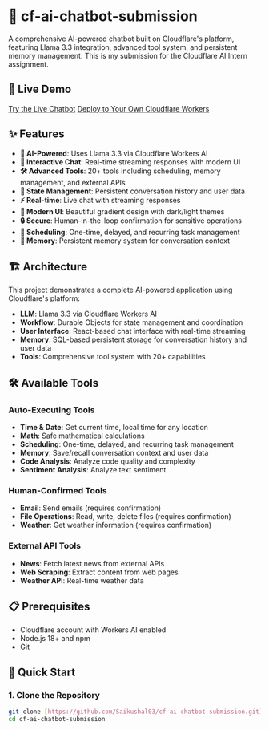 # 🤖 cf-ai-chatbot-submission

A comprehensive AI-powered chatbot built on Cloudflare's platform, featuring Llama 3.3 integration, advanced tool system, and persistent memory management. This is my submission for the Cloudflare AI Intern assignment.

## 🚀 Live Demo

[Try the Live Chatbot](https://your-worker-name.saikushal03.workers.dev/) [Deploy to Your Own Cloudflare Workers](https://deploy.workers.cloudflare.com/?url=https://github.com/Saikushal03/cf-ai-chatbot-submission)

## ✨ Features

- **🧠 AI-Powered**: Uses Llama 3.3 via Cloudflare Workers AI
- **💬 Interactive Chat**: Real-time streaming responses with modern UI
- **🛠️ Advanced Tools**: 20+ tools including scheduling, memory management, and external APIs
- **🔄 State Management**: Persistent conversation history and user data
- **⚡ Real-time**: Live chat with streaming responses
- **🎨 Modern UI**: Beautiful gradient design with dark/light themes
- **🔒 Secure**: Human-in-the-loop confirmation for sensitive operations
- **📅 Scheduling**: One-time, delayed, and recurring task management
- **🧠 Memory**: Persistent memory system for conversation context

## 🏗️ Architecture

This project demonstrates a complete AI-powered application using Cloudflare's platform:

- **LLM**: Llama 3.3 via Cloudflare Workers AI
- **Workflow**: Durable Objects for state management and coordination
- **User Interface**: React-based chat interface with real-time streaming
- **Memory**: SQL-based persistent storage for conversation history and user data
- **Tools**: Comprehensive tool system with 20+ capabilities

## 🛠️ Available Tools

### Auto-Executing Tools
- **Time & Date**: Get current time, local time for any location
- **Math**: Safe mathematical calculations
- **Scheduling**: One-time, delayed, and recurring task management
- **Memory**: Save/recall conversation context and user data
- **Code Analysis**: Analyze code quality and complexity
- **Sentiment Analysis**: Analyze text sentiment

### Human-Confirmed Tools
- **Email**: Send emails (requires confirmation)
- **File Operations**: Read, write, delete files (requires confirmation)
- **Weather**: Get weather information (requires confirmation)

### External API Tools
- **News**: Fetch latest news from external APIs
- **Web Scraping**: Extract content from web pages
- **Weather API**: Real-time weather data

## 📋 Prerequisites

- Cloudflare account with Workers AI enabled
- Node.js 18+ and npm
- Git

## 🚀 Quick Start

### 1. Clone the Repository

```bash
git clone [https://github.com/Saikushal03/cf-ai-chatbot-submission.git](https://github.com/Saikushal03/cf-ai-chatbot-submission.git)
cd cf-ai-chatbot-submission
